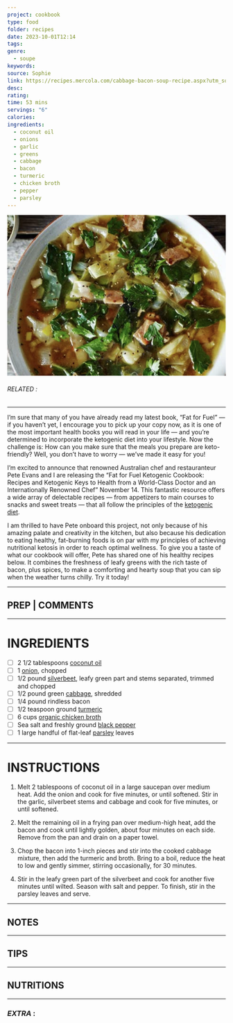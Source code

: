 ```yaml
---
project: cookbook
type: food
folder: recipes
date: 2023-10-01T12:14
tags: 
genre:
  - soupe
keywords: 
source: Sophie
link: https://recipes.mercola.com/cabbage-bacon-soup-recipe.aspx?utm_source=dnl&utm_medium=email&utm_content=art2&utm_campaign=20171022Z1_UCM&et_cid=DM163264&et_rid=92511025
desc: 
rating: 
time: 53 mins
servings: "6"
calories: 
ingredients:
  - coconut oil
  - onions
  - garlic
  - greens
  - cabbage
  - bacon
  - turmeric
  - chicken broth
  - pepper
  - parsley
---
```


![IMAGE](image_583.png)

###### *RELATED* : 
---
I’m sure that many of you have already read my latest book, “Fat for Fuel” — if you haven’t yet, I encourage you to pick up your copy now, as it is one of the most important health books you will read in your life — and you’re determined to incorporate the ketogenic diet into your lifestyle. Now the challenge is: How can you make sure that the meals you prepare are keto-friendly? Well, you don’t have to worry — we’ve made it easy for you!

I’m excited to announce that renowned Australian chef and restauranteur Pete Evans and I are releasing the “Fat for Fuel Ketogenic Cookbook: Recipes and Ketogenic Keys to Health from a World-Class Doctor and an Internationally Renowned Chef” November 14. This fantastic resource offers a wide array of delectable recipes — from appetizers to main courses to snacks and sweet treats — that all follow the principles of the [ketogenic diet](https://articles.mercola.com/ketogenic-diet.aspx).

I am thrilled to have Pete onboard this project, not only because of his amazing palate and creativity in the kitchen, but also because his dedication to eating healthy, fat-burning foods is on par with my principles of achieving nutritional ketosis in order to reach optimal wellness. To give you a taste of what our cookbook will offer, Pete has shared one of his healthy recipes below. It combines the freshness of leafy greens with the rich taste of bacon, plus spices, to make a comforting and hearty soup that you can sip when the weather turns chilly. Try it today!

---
## PREP | COMMENTS



---
# INGREDIENTS

- [ ] 2 1/2 tablespoons [coconut oil](https://articles.mercola.com/sites/articles/archive/2016/09/26/coconut-oil-benefits.aspx)
- [ ] 1 [onion](http://foodfacts.mercola.com/onion.html), chopped
- [ ] 1/2 pound [silverbeet](http://foodfacts.mercola.com/swiss-chard.html), leafy green part and stems separated, trimmed and chopped
- [ ] 1/2 pound green [cabbage](http://foodfacts.mercola.com/cabbage.html), shredded
- [ ] 1/4 pound rindless bacon
- [ ] 1/2 teaspoon ground [turmeric](https://articles.mercola.com/herbs-spices/turmeric.aspx)
- [ ] 6 cups [organic chicken broth](http://recipes.mercola.com/mineral-chicken-broth-recipe.aspx)
- [ ] Sea salt and freshly ground [black pepper](http://foodfacts.mercola.com/black-pepper.html)
- [ ] 1 large handful of flat-leaf [parsley](http://foodfacts.mercola.com/parsley.html) leaves

---
# INSTRUCTIONS

1. Melt 2 tablespoons of coconut oil in a large saucepan over medium heat. Add the onion and cook for five minutes, or until softened. Stir in the garlic, silverbeet stems and cabbage and cook for five minutes, or until softened.
    
2. Melt the remaining oil in a frying pan over medium-high heat, add the bacon and cook until lightly golden, about four minutes on each side. Remove from the pan and drain on a paper towel.
    
3. Chop the bacon into 1-inch pieces and stir into the cooked cabbage mixture, then add the turmeric and broth. Bring to a boil, reduce the heat to low and gently simmer, stirring occasionally, for 30 minutes.
    
4. Stir in the leafy green part of the silverbeet and cook for another five minutes until wilted. Season with salt and pepper. To finish, stir in the parsley leaves and serve.

---
## NOTES



---
## TIPS



---
## NUTRITIONS



---
### *EXTRA* :



